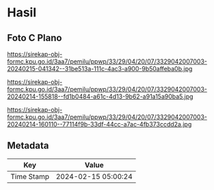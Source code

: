 # Hasil

## Foto C Plano

https://sirekap-obj-formc.kpu.go.id/3aa7/pemilu/ppwp/33/29/04/20/07/3329042007003-20240215-041342--31be513a-111c-4ac3-a900-9b50affeba0b.jpg

https://sirekap-obj-formc.kpu.go.id/3aa7/pemilu/ppwp/33/29/04/20/07/3329042007003-20240214-155818--fd1b0484-a61c-4d13-9b62-a91a15a90ba5.jpg

https://sirekap-obj-formc.kpu.go.id/3aa7/pemilu/ppwp/33/29/04/20/07/3329042007003-20240214-160110--77114f9b-33df-44cc-a7ac-4fb373ccdd2a.jpg


## Metadata

| Key        | Value               |
| ---------- | ------------------- |
| Time Stamp | 2024-02-15 05:00:24 |



